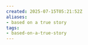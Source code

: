 ```yaml
---
created: 2025-07-15T05:21:52Z
aliases:
- based on a true story
tags:
- based-on-a-true-story
---
```


